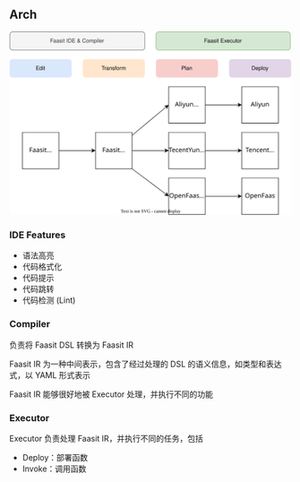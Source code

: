 ## Arch

<img src="../assets/faasit-useflow.drawio.svg" />

### IDE Features

- 语法高亮
- 代码格式化
- 代码提示
- 代码跳转
- 代码检测 (Lint)

### Compiler

负责将 Faasit DSL 转换为 Faasit IR

Faasit IR 为一种中间表示，包含了经过处理的 DSL 的语义信息，如类型和表达式，以 YAML 形式表示

Faasit IR 能够很好地被 Executor 处理，并执行不同的功能

### Executor

Executor 负责处理 Faasit IR，并执行不同的任务，包括

- Deploy：部署函数
- Invoke：调用函数
